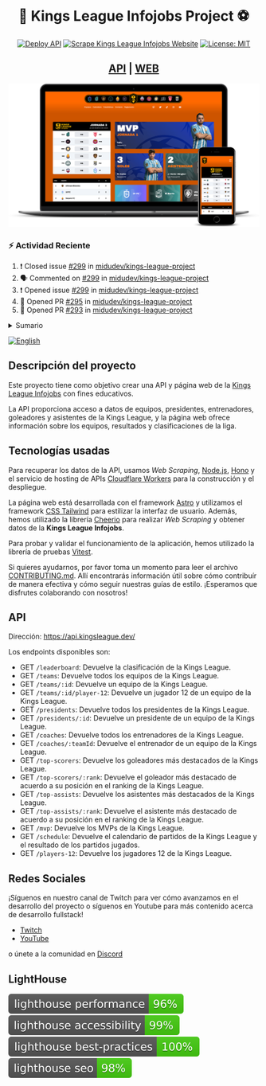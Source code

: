 <div align="center">
<h1>👑 Kings League Infojobs Project ⚽️</h1>

[![Deploy API](https://github.com/midudev/kings-league-project/actions/workflows/deploy-api.yml/badge.svg?branch=main)](https://github.com/midudev/kings-league-project/actions/workflows/deploy-api.yml) [![Scrape Kings League Infojobs Website](https://github.com/midudev/kings-league-project/actions/workflows/scrape-kings-league-web.yml/badge.svg?branch=main)](https://github.com/midudev/kings-league-project/actions/workflows/scrape-kings-league-web.yml) [![License: MIT](https://img.shields.io/badge/License-MIT-yellow.svg)](https://opensource.org/licenses/MIT)

<h2><a href='https://api.kingsleague.dev/'>API</a> | <a href='https://kingsleague.dev'>WEB</a></h2>
</div>

![Mockup API Web](assets/static/ui-mockup-web-api.png)

### :zap: Actividad Reciente

<!--START_SECTION:activity-->
1. ❗️ Closed issue [#299](https://github.com/midudev/kings-league-project/issues/299) in [midudev/kings-league-project](https://github.com/midudev/kings-league-project)
2. 🗣 Commented on [#299](https://github.com/midudev/kings-league-project/issues/299) in [midudev/kings-league-project](https://github.com/midudev/kings-league-project)
3. ❗️ Opened issue [#299](https://github.com/midudev/kings-league-project/issues/299) in [midudev/kings-league-project](https://github.com/midudev/kings-league-project)
4. 💪 Opened PR [#295](https://github.com/midudev/kings-league-project/pull/295) in [midudev/kings-league-project](https://github.com/midudev/kings-league-project)
5. 💪 Opened PR [#293](https://github.com/midudev/kings-league-project/pull/293) in [midudev/kings-league-project](https://github.com/midudev/kings-league-project)
<!--END_SECTION:activity-->



<details>
  <summary>Sumario</summary>
  <ol>
    <li>
      <a href="#descripción-del-proyecto">Descripción del proyecto</a>
    </li>
    <li>
      <a href="#tecnologías-usadas">Tecnologías usadas</a>
    </li>
    <li><a href="#api">API</a></li>
    <li><a href="#redes-sociales">Redes sociales</a></li>
		<li><a href="#lighthouse">Lighthouse</a></li>
  </ol>
</details>



[![English](https://img.shields.io/badge/language-English-blue.svg)](README.en.md)

## Descripción del proyecto

Este proyecto tiene como objetivo crear una API y página web de la [Kings League Infojobs](https://kingsleague.pro) con fines educativos.

La API proporciona acceso a datos de equipos, presidentes, entrenadores, goleadores y asistentes de la Kings League, y la página web ofrece información sobre los equipos, resultados y clasificaciones de la liga.

## Tecnologías usadas

Para recuperar los datos de la API, usamos *Web Scraping*, [Node.js](https://nodejs.org/es/), [Hono](https://honojs.dev/) y el servicio de hosting de APIs [Cloudflare Workers](https://workers.cloudflare.com/) para la construcción y el despliegue.

La página web está desarrollada con el framework [Astro](https://astro.build/) y utilizamos el framework [CSS Tailwind](https://tailwindcss.com/) para estilizar la interfaz de usuario. Además, hemos utilizado la librería [Cheerio](https://github.com/cheeriojs/cheerio) para realizar *Web Scraping* y obtener datos de la **Kings League Infojobs**.

Para probar y validar el funcionamiento de la aplicación, hemos utilizado la librería de pruebas [Vitest](https://vitest.dev/).

Si quieres ayudarnos, por favor toma un momento para leer el archivo [CONTRIBUTING.md](https://github.com/midudev/kings-league-project/blob/main/CONTRIBUTING.md). Allí encontrarás información útil sobre cómo contribuír de manera efectiva y cómo seguir nuestras guías de estilo. ¡Esperamos que disfrutes colaborando con nosotros!

## API

Dirección: https://api.kingsleague.dev/

Los endpoints disponibles son:

- GET `/leaderboard`: Devuelve la clasificación de la Kings League.
- GET `/teams`: Devuelve todos los equipos de la Kings League.
- GET `/teams/:id`: Devuelve un equipo de la Kings League.
- GET `/teams/:id/player-12`: Devuelve un jugador 12 de un equipo de la Kings League.
- GET `/presidents`: Devuelve todos los presidentes de la Kings League.
- GET `/presidents/:id`: Devuelve un presidente de un equipo de la Kings League.
- GET `/coaches`: Devuelve todos los entrenadores de la Kings League.
- GET `/coaches/:teamId`: Devuelve el entrenador de un equipo de la Kings League.
- GET `/top-scorers`: Devuelve los goleadores más destacados de la Kings League.
- GET `/top-scorers/:rank`: Devuelve el goleador más destacado de acuerdo a su posición en el ranking de la Kings League.
- GET `/top-assists`: Devuelve los asistentes más destacados de la Kings League.
- GET `/top-assists/:rank`: Devuelve el asistente más destacado de acuerdo a su posición en el ranking de la Kings League.
- GET `/mvp`: Devuelve los MVPs de la Kings League.
- GET `/schedule`: Devuelve el calendario de partidos de la Kings League y el resultado de los partidos jugados.
- GET `/players-12`: Devuelve los jugadores 12 de la Kings League.

## Redes Sociales

¡Síguenos en nuestro canal de Twitch para ver cómo avanzamos en el desarrollo del proyecto o síguenos en Youtube para más contenido acerca de desarrollo fullstack!

- [Twitch](https://twitch.tv/midudev)
- [YouTube](https://www.youtube.com/c/midudev)

o únete a la comunidad en [Discord](https://discord.gg/midudev)

## LightHouse

[![Lighthouse Performance Badge](./test_results/lighthouse_performance.svg)](https://github.com/midudev/kings-league-project)
[![Lighthouse Accessibility Badge](./test_results/lighthouse_accessibility.svg)](https://github.com/midudev/kings-league-project)
[![Lighthouse Best Practices Badge](./test_results/lighthouse_best-practices.svg)](https://github.com/midudev/kings-league-project)
[![Lighthouse SEO Badge](./test_results/lighthouse_seo.svg)](https://github.com/midudev/kings-league-project)
